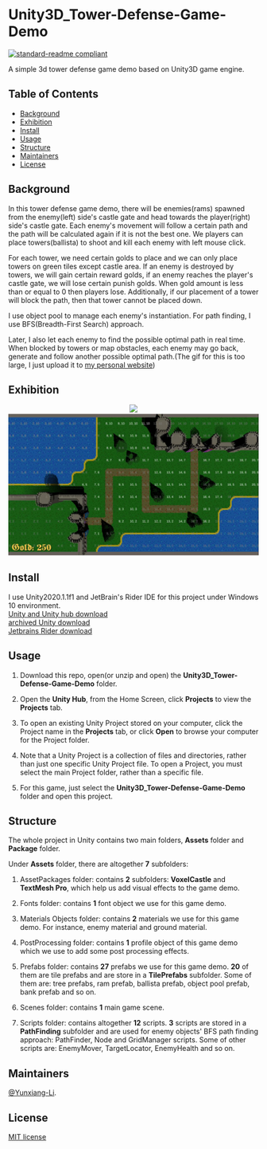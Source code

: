 # Unity3D_Tower-Defense-Game-Demo

[![standard-readme compliant](https://img.shields.io/badge/readme%20style-standard-brightgreen.svg?style=flat-square)](https://github.com/RichardLitt/standard-readme)

A simple 3d tower defense game demo based on Unity3D game engine.

## Table of Contents

- [Background](#Background)
- [Exhibition](#Exhibition)
- [Install](#install)
- [Usage](#usage)
- [Structure](#Structure)
- [Maintainers](#Maintainers)
- [License](#license)

## Background

In this tower defense game demo, there will be enemies(rams) spawned from the enemy(left) side's castle gate and head towards the player(right) side's castle gate. Each enemy's movement will follow a certain path and the path will be calculated again if it is not the best one. We players can place towers(ballista) to shoot and kill each enemy with left mouse click.

For each tower, we need certain golds to place and we can only place towers on green tiles except castle area. If an enemy is destroyed by towers, we will gain certain reward golds, if an enemy reaches the player's castle gate, we will lose certain punish golds. When gold amount is less than or equal to 0 then players lose. Additionally, if our placement of a tower will block the path, then that tower cannot be placed down.

I use object pool to manage each enemy's instantiation. For path finding, I use BFS(Breadth-First Search) approach.

Later, I also let each enemy to find the possible optimal path in real time. When blocked by towers or map obstacles, each enemy may go back, generate and follow another possible optimal path.(The gif for this is too large, I just upload it to [my personal website](https://yunxli.com/))

## Exhibition

<div align="center"> <img src="https://github.com/Yunxiang-Li/Unity3D_Tower-Defense-Game-Demo/blob/main/Screenshots%20and%20GIFs/Second%20exhibition.gif"/> </div>

<div align="center"> <img src="https://github.com/Yunxiang-Li/Unity3D_Tower-Defense-Game-Demo/blob/main/Screenshots%20and%20GIFs/first%20exhibition.jpg"/> </div>

## Install

I use Unity2020.1.1f1 and JetBrain's Rider IDE for this project under Windows 10 environment.<br>
[Unity and Unity hub download](https://unity3d.com/get-unity/download)<br>
[archived Unity download ](https://unity3d.com/get-unity/download/archive)<br>
[Jetbrains Rider download](https://www.jetbrains.com/rider/download/#section=windows)

## Usage

1. Download this repo, open(or unzip and open) the **Unity3D_Tower-Defense-Game-Demo** folder.

2. Open the **Unity Hub**, from the Home Screen, click **Projects** to view the **Projects** tab.

3. To open an existing Unity Project stored on your computer, click the Project name in the **Projects** tab, or click **Open** to browse your computer for the Project folder.

4. Note that a Unity Project is a collection of files and directories, rather than just one specific Unity Project file. To open a Project, you must select the main Project folder, rather than a specific file.

5. For this game, just select the **Unity3D_Tower-Defense-Game-Demo** folder and open this project.

## Structure

The whole project in Unity contains two main folders, **Assets** folder and **Package** folder.

Under **Assets** folder, there are altogether **7** subfolders:

1. AssetPackages folder: contains **2** subfolders: **VoxelCastle** and **TextMesh Pro**, which help us add visual effects to the game demo.

2. Fonts folder: contains **1** font object we use for this game demo.

3. Materials Objects folder: contains **2** materials we use for this game demo. For instance, enemy material and ground material.

4. PostProcessing folder: contains **1** profile object of this game demo which we use to add some post processing effects.

5. Prefabs folder: contains **27** prefabs we use for this game demo. **20** of them are tile prefabs and are store in a **TilePrefabs** subfolder. Some of them are: tree prefabs, ram prefab, ballista prefab, object pool prefab, bank prefab and so on.

6. Scenes folder: contains **1** main game scene.

7. Scripts folder: contains altogether **12** scripts. **3** scripts are stored in a **PathFinding** subfolder and are used for enemy objects' BFS path finding approach: PathFinder, Node and GridManager scripts. Some of other scripts are: EnemyMover, TargetLocator, EnemyHealth and so on.

## Maintainers

[@Yunxiang-Li](https://github.com/Yunxiang-Li).

## License

[MIT license](https://github.com/Yunxiang-Li/Unity3D_Tower-Defense-Game-Demo/blob/master/LICENSE)
